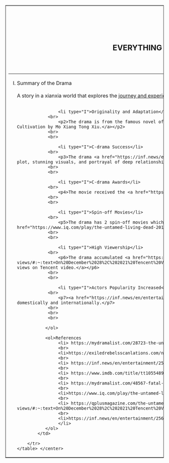 <!DOCTYPE html>
<html>
    <body><center>
        <table border="1" width="40%" heigth="500%">
        <tr width="30%" heigth="30%">
            <td><center>
                <h1>THE UNTAMED
                <h2>EVERYTHING YOU NEED TO KNOW ABOUT THE DRAMA
                <h3><a href="20255718@s.ubaguio.edu">20255718@s.ubaguio.edu</a>
                <hr>   
                </center>
               <ol>
                <li type="I">Summary of the Drama</li>
                <br>
                    <p1>A story in a xianxia world that explores the <a href="https://www.cdramalove.com/the-untamed-summary/">journey and experiences of two cultivator.</a></p1>
                <br>
                <br>

                    <li type="I">Originality and Adaptation</li>
                <br>
                    <p2>The drama is from the famous novel of<a href="https://exiledrebelsscanlations.com/novels/grandmaster-of-demonic-cultivation/"> Demonic Cultivation by Mo Xiang Tong Xiu.</a></p2>
                <br>
                <br>

                    <li type="I">C-drama Success</li>
                <br>
                    <p3>The drama <a href="https://inf.news/en/entertainment/256c7ac7ab278930fac6f7db55667bd7.html"> widespread acclaim </a> for its engaging plot, stunning visuals, and portrayal of deep relationships.</p3>
                <br>
                <br>

                    <li type="I">C-drama Awards</li>
                <br>
                    <p4>The movie received the <a href="https://www.imdb.com/title/tt10554898/awards/"> drama and Jury awards.</a></p4>
                <br>
                <br>

                    <li type="I">Spin-off Movies</li>
                <br>
                    <p5>The drama has 2 spin-off movies which are <a href="https://mydramalist.com/48567-fatal-journey">Fatal Journey</a> and <a href="https://www.iq.com/play/the-untamed-living-dead-2019-19rvmoiav4?lang=en_us"> The Living Dead.</a></p5>
                <br>
                <br>

                    <li type="I">High Viewership</li>
                <br>
                    <p6>The drama accumulated <a href="https://qplusmagazine.com/the-untamed-hits-10-billion-views/#:~:text=On%20December%2028%2C%202021%20Tencent%20Video%E2%80%99s%202019%20blockbuster,of%20a%20worldwide%20phenomenon%20this%20show%20would%20become."> views on Tencent video.</a></p6>
                <br>
                <br>

                    <li type="I">Actors Popularity Increased</li>
                <br>
                    <p7><a href="https://inf.news/en/entertainment/256c7ac7ab278930fac6f7db55667bd7.html">Wang Yibo and Xiao Zhan</a> gained popularity both domestically and internationally.</p7>
                <br>
                <br>
                <br>

               </ol>

               <ol>References
                    <li> https://mydramalist.com/28723-the-untamed
                    <br>
                    <li>https://exiledrebelsscanlations.com/novels/grandmaster-of-demonic-cultivation/
                    <br>
                    <li> https://inf.news/en/entertainment/256c7ac7ab278930fac6f7db55667bd7.html
                    <br>
                    <li> https://www.imdb.com/title/tt10554898/awards/
                    <br>
                    <li> https://mydramalist.com/48567-fatal-journey
                    <br>
                    <li>https://www.iq.com/play/the-untamed-living-dead-2019-19rvmoiav4?lang=en_us
                    <br>
                    <li> https://qplusmagazine.com/the-untamed-hits-10-billion-views/#:~:text=On%20December%2028%2C%202021%20Tencent%20Video%E2%80%99s%202019%20blockbuster,of%20a%20worldwide%20phenomenon%20this%20show%20would%20become.
                    <br>
                    <li>https://inf.news/en/entertainment/256c7ac7ab278930fac6f7db55667bd7.html
                    </li>
               </ol>
            </td>   

        </tr>     
    </table> </center>  

